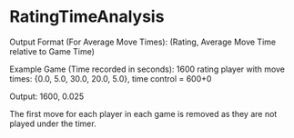 # RatingTimeAnalysis
Output Format (For Average Move Times): (Rating, Average Move Time relative to Game Time)

Example Game (Time recorded in seconds): 1600 rating player with move times: {0.0, 5.0, 30.0, 20.0, 5.0}, time control = 600+0

Output: 1600, 0.025

The first move for each player in each game is removed as they are not played under the timer.
